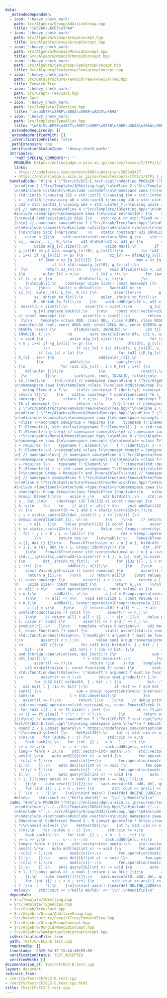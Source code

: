 ```yaml
---
data:
  _extendedDependsOn:
  - icon: ':heavy_check_mark:'
    path: Src/Algebra/Group/AdditiveGroup.hpp
    title: "\u52A0\u6CD5\u7FA4"
  - icon: ':heavy_check_mark:'
    path: Src/Algebra/Group/GroupConcept.hpp
    title: Src/Algebra/Group/GroupConcept.hpp
  - icon: ':heavy_check_mark:'
    path: Src/Algebra/Monoid/MonoidConcept.hpp
    title: Src/Algebra/Monoid/MonoidConcept.hpp
  - icon: ':heavy_check_mark:'
    path: Src/Algebra/Semigroup/SemigroupConcept.hpp
    title: Src/Algebra/Semigroup/SemigroupConcept.hpp
  - icon: ':heavy_check_mark:'
    path: Src/DataStructure/FenwickTree/FenwickTree.hpp
    title: Fenwick Tree
  - icon: ':heavy_check_mark:'
    path: Src/Graph/Tree/Sack.hpp
    title: Sack
  - icon: ':heavy_check_mark:'
    path: Src/Template/IOSetting.hpp
    title: "io\u307E\u308F\u308A\u306E\u8A2D\u5B9A"
  - icon: ':heavy_check_mark:'
    path: Src/Template/TypeAlias.hpp
    title: "\u6A19\u6E96\u30C7\u30FC\u30BF\u578B\u306E\u30A8\u30A4\u30EA\u30A2\u30B9"
  _extendedRequiredBy: []
  _extendedVerifiedWith: []
  _isVerificationFailed: false
  _pathExtension: cpp
  _verificationStatusIcon: ':heavy_check_mark:'
  attributes:
    '*NOT_SPECIAL_COMMENTS*': ''
    PROBLEM: https://onlinejudge.u-aizu.ac.jp/courses/lesson/2/ITP1/1/ITP1_1_A
    links:
    - https://codeforces.com/contest/600/submission/280543477
    - https://onlinejudge.u-aizu.ac.jp/courses/lesson/2/ITP1/1/ITP1_1_A
  bundledCode: "#line 1 \"Test/CF/EC2-E.test.cpp\"\n#define PROBLEM \"https://onlinejudge.u-aizu.ac.jp/courses/lesson/2/ITP1/1/ITP1_1_A\"\
    \n\n#line 2 \"Src/Template/IOSetting.hpp\"\n\n#line 2 \"Src/Template/TypeAlias.hpp\"\
    \n\n#include <cstdint>\n#include <cstddef>\n\nnamespace zawa {\n\nusing i16 =\
    \ std::int16_t;\nusing i32 = std::int32_t;\nusing i64 = std::int64_t;\nusing i128\
    \ = __int128_t;\n\nusing u8 = std::uint8_t;\nusing u16 = std::uint16_t;\nusing\
    \ u32 = std::uint32_t;\nusing u64 = std::uint64_t;\n\nusing usize = std::size_t;\n\
    \n} // namespace zawa\n#line 4 \"Src/Template/IOSetting.hpp\"\n\n#include <iostream>\n\
    #include <iomanip>\n\nnamespace zawa {\n\nvoid SetFastIO() {\n    std::cin.tie(nullptr)->sync_with_stdio(false);\n\
    }\n\nvoid SetPrecision(u32 dig) {\n    std::cout << std::fixed << std::setprecision(dig);\n\
    }\n\n} // namespace zawa\n#line 2 \"Src/Graph/Tree/Sack.hpp\"\n\n#line 4 \"Src/Graph/Tree/Sack.hpp\"\
    \n\n#include <cassert>\n#include <utility>\n#include <vector>\n\nnamespace zawa\
    \ {\n\nclass Sack {\nprivate:    \n    static constexpr u32 INVALID{static_cast<u32>(-1)};\n\
    \    usize n_{};\n    std::vector<std::vector<u32>> g_;\n    std::vector<u32>\
    \ sz_, euler_, L_, R_;\n\n    u32 dfsHLD(u32 v, u32 p) {\n        sz_[v] = 1;\n\
    \        usize m{g_[v].size()};\n        usize max{};\n        if (m > 1u and\
    \ g_[v][0] == p) std::swap(g_[v][0], g_[v][1]);\n        for (u32 i{} ; i < m\
    \ ; i++) if (g_[v][i] != p) {\n            sz_[v] += dfsHLD(g_[v][i], v);\n  \
    \          if (max < sz_[g_[v][i]]) {\n                max = sz_[g_[v][i]];\n\
    \                if (i) std::swap(g_[v][0], g_[v][i]);\n            }\n      \
    \  }\n        return sz_[v];\n    }\n\n    void dfsEuler(u32 v, u32 p, u32& t)\
    \ {\n        euler_[t] = v;\n        L_[v] = t++;\n        for (auto x : g_[v])\
    \ if (x != p) {\n            dfsEuler(x, v, t);\n        }\n        R_[v] = t;\n\
    \    }\n\npublic:\n    constexpr usize size() const noexcept {\n        return\
    \ n_;\n    }\n\n    Sack() = default;\n    Sack(u32 n) \n        : n_{n}, g_(n),\
    \ sz_(n), euler_(n), L_(n), R_(n) {\n        assert(n);\n        g_.shrink_to_fit();\n\
    \        sz_.shrink_to_fit();\n        euler_.shrink_to_fit();\n        L_.shrink_to_fit();\n\
    \        R_.shrink_to_fit();\n    }\n    void addEdge(u32 u, u32 v) {\n      \
    \  assert(u < size());\n        assert(v < size());\n        g_[u].emplace_back(v);\n\
    \        g_[v].emplace_back(u);\n    }\n\n    const std::vector<u32>& operator[](u32\
    \ v) const noexcept {\n        assert(v < size());\n        return g_[v];\n  \
    \  }\n\n    template <class ADD, class DEL, class QUERY, class RESET>\n    u32\
    \ execute(u32 root, const ADD& add, const DEL& del, const QUERY& query, const\
    \ RESET& reset) {\n        dfsHLD(root, INVALID);\n        u32 t{};\n        dfsEuler(root,\
    \ INVALID, t);\n        \n        auto sack{[&](auto dfs, u32 v, u32 p, bool keep)\
    \ -> void {\n            usize m{g_[v].size()};\n            for (u32 i{1} ; i\
    \ < m ; i++) if (g_[v][i] != p) {\n                dfs(dfs, g_[v][i], v, false);\n\
    \            }\n            if (sz_[v] > 1u) dfs(dfs, g_[v][0], v, true);\n  \
    \          if (sz_[v] > 1u) {\n                for (u32 i{R_[g_[v][0]]} ; i <\
    \ R_[v] ; i++) {\n                    add(euler_[i]);\n                }\n   \
    \         }\n            add(v);\n            query(v);\n            if (!keep)\
    \ {\n                for (u32 i{L_[v]} ; i < R_[v] ; i++) {\n                \
    \    del(euler_[i]);\n                }\n                reset();\n          \
    \  }\n        }};\n        sack(sack, root, INVALID, false);\n\n        return\
    \ sz_[root];\n    }\n};\n\n} // namespace zawa\n#line 2 \"Src/Algebra/Group/AdditiveGroup.hpp\"\
    \n\nnamespace zawa {\n\ntemplate <class T>\nclass AdditiveGroup {\npublic:\n \
    \   using Element = T;\n    static constexpr T identity() noexcept {\n       \
    \ return T{};\n    }\n    static constexpr T operation(const T& l, const T& r)\
    \ noexcept {\n        return l + r;\n    }\n    static constexpr T inverse(const\
    \ T& v) noexcept {\n        return -v;\n    }\n};\n\n} // namespace zawa\n#line\
    \ 2 \"Src/DataStructure/FenwickTree/FenwickTree.hpp\"\n\n#line 2 \"Src/Algebra/Group/GroupConcept.hpp\"\
    \n\n#line 2 \"Src/Algebra/Monoid/MonoidConcept.hpp\"\n\n#line 2 \"Src/Algebra/Semigroup/SemigroupConcept.hpp\"\
    \n\n#include <concepts>\n\nnamespace zawa {\n\nnamespace concepts {\n\ntemplate\
    \ <class T>\nconcept Semigroup = requires {\n    typename T::Element;\n    { T::operation(std::declval<typename\
    \ T::Element>(), std::declval<typename T::Element>()) } -> std::same_as<typename\
    \ T::Element>;\n};\n\n} // namespace concepts\n\n} // namespace zawa\n#line 4\
    \ \"Src/Algebra/Monoid/MonoidConcept.hpp\"\n\n#line 6 \"Src/Algebra/Monoid/MonoidConcept.hpp\"\
    \n\nnamespace zawa {\n\nnamespace concepts {\n\ntemplate <class T>\nconcept Identitiable\
    \ = requires {\n    typename T::Element;\n    { T::identity() } -> std::same_as<typename\
    \ T::Element>;\n};\n\ntemplate <class T>\nconcept Monoid = Semigroup<T> and Identitiable<T>;\n\
    \n} // namespace\n\n} // namespace zawa\n#line 4 \"Src/Algebra/Group/GroupConcept.hpp\"\
    \n\nnamespace zawa {\n\nnamespace concepts {\n\ntemplate <class T>\nconcept Inversible\
    \ = requires {\n    typename T::Element;\n    { T::inverse(std::declval<typename\
    \ T::Element>()) } -> std::same_as<typename T::Element>;\n};\n\ntemplate <class\
    \ T>\nconcept Group = Monoid<T> and Inversible<T>;\n\n} // namespace Concept\n\
    \n} // namespace zawa\n#line 5 \"Src/DataStructure/FenwickTree/FenwickTree.hpp\"\
    \n\n#line 8 \"Src/DataStructure/FenwickTree/FenwickTree.hpp\"\n#include <ostream>\n\
    #include <functional>\n#include <type_traits>\n\nnamespace zawa {\n\ntemplate\
    \ <concepts::Group Group>\nclass FenwickTree {\nprivate:\n    using Value = typename\
    \ Group::Element;\n\n    usize n_;\n    u32 bitWidth_;\n    std::vector<Value>\
    \ a_, dat_;\n\n    constexpr i32 lsb(i32 x) const noexcept {\n        return x\
    \ & -x;\n    }\n    \n    // a[i] <- a[i] + v\n    void addDat(i32 i, const Value&\
    \ v) {\n        assert(0 <= i and i < static_cast<i32>(n_));\n        for ( i++\
    \ ; i < static_cast<i32>(dat_.size()) ; i += lsb(i)) {\n            dat_[i] =\
    \ Group::operation(dat_[i], v);\n        }\n    }\n\n    // return a[0] + a[1]\
    \ + .. + a[i - 1]\n    Value product(i32 i) const {\n        assert(0 <= i and\
    \ i <= static_cast<i32>(n_));\n        Value res{ Group::identity() };\n     \
    \   for ( ; i > 0 ; i -= lsb(i)) {\n            res = Group::operation(res, dat_[i]);\n\
    \        }\n        return res;\n    }\n\npublic:\n    FenwickTree() : n_{}, bitWidth_{},\
    \ a_{}, dat_{} {}\n\n    FenwickTree(usize n) : n_{ n }, bitWidth_{ std::__lg(static_cast<u32>(n))\
    \ + 1 }, a_(n), dat_(n + 1, Group::identity()) {\n        dat_.shrink_to_fit();\n\
    \    }\n\n    FenwickTree(const std::vector<Value>& a) : n_{ a.size() }, bitWidth_{\
    \ std::__lg(static_cast<u32>(a.size())) + 1 }, a_(a), dat_(a.size() + 1, Group::identity())\
    \ {\n        dat_.shrink_to_fit();  \n        for (i32 i{} ; i < static_cast<i32>(n_)\
    \ ; i++) {\n            addDat(i, a[i]);\n        }\n    }\n\n    // return a[i]\n\
    \    const Value& get(usize i) const noexcept {\n        assert(i < n_);\n   \
    \     return a_[i];\n    }\n\n    // return a[i]\n    const Value& operator[](usize\
    \ i) const noexcept {\n        assert(i < n_);\n        return a_[i];\n    }\n\
    \n    usize size() const noexcept {\n        return n_;\n    }\n\n    // a[i]\
    \ <- a[i] + v\n    void operation(usize i, const Value& v) {\n        assert(i\
    \ < n_);\n        addDat(i, v);\n        a_[i] = Group::operation(a_[i], v);\n\
    \    }\n\n    // a[i] <- v\n    void set(usize i, const Value& v) {\n        assert(i\
    \ < n_);\n        addDat(i, Group::operation(Group::inverse(a_[i]), v));\n   \
    \     a_[i] = v;\n    }\n\n    // return a[0] + a[1] + ... + a[r - 1]\n    Value\
    \ prefixProduct(usize r) const {\n        assert(r <= n_);\n        return product(r);\n\
    \    }\n\n    // return a[l] + a[l + 1] ... + a[r - 1]\n    Value product(usize\
    \ l, usize r) const {\n        assert(l <= r and r <= n_);\n        return Group::operation(Group::inverse(product(l)),\
    \ product(r));\n    }\n\n    template <class Function>\n    u32 maxRight(usize\
    \ l, const Function& f) const {\n        static_assert(std::is_convertible_v<decltype(f),\
    \ std::function<bool(Value)>>, \"maxRight's argument f must be function bool(T)\"\
    );\n        assert(l < n_);\n        Value sum{ Group::inverse(product(l)) };\
    \ \n        u32 r{};\n        for (u32 bit{ bitWidth_ } ; bit ; ) {\n        \
    \    bit--;\n            u32 nxt{ r | (1u << bit) };\n            if (nxt < dat_.size()\
    \ and f(Group::operation(sum, dat_[nxt]))) {\n                sum = Group::operation(sum,\
    \ dat_[nxt]);\n                r = std::move(nxt);\n            }\n        }\n\
    \        assert(l <= r);\n        return r;\n    }\n\n    template <class Function>\n\
    \    u32 minLeft(usize r, const Function& f) const {\n        static_assert(std::is_convertible_v<decltype(f),\
    \ std::function<bool(Value)>>, \"minLeft's argument f must be function bool(T)\"\
    );\n        assert(r <= n_);\n        Value sum{ product(r) };\n        u32 l{};\n\
    \        for (u32 bit{ bitWidth_ } ; bit ; ) {\n            bit--;\n         \
    \   u32 nxt{ l | (1u << bit) };\n            if (nxt <= r and not f(Group::operation(Group::inverse(dat_[nxt]),\
    \ sum))) {\n                sum = Group::operation(Group::inverse(dat_[nxt]),\
    \ sum);\n                l = std::move(nxt);\n            }\n        }\n     \
    \   assert(l <= r);\n        return l;\n    }\n\n    // debug print\n    friend\
    \ std::ostream& operator<<(std::ostream& os, const FenwickTree& ft) {\n      \
    \  for (u32 i{} ; i <= ft.size() ; i++) {\n            os << ft.prefixProduct(i)\
    \ << (i == ft.size() ? \"\" : \" \");\n        }\n        return os;\n    }\n\
    };\n\n\n} // namespace zawa\n#line 7 \"Test/CF/EC2-E.test.cpp\"\n\n#line 10 \"\
    Test/CF/EC2-E.test.cpp\"\n\nusing namespace zawa;\n\n/*\n * Educational Codeforces\
    \ Round 2 - E Lomsat general\n * https://codeforces.com/contest/600/submission/280543477\n\
    \ */\n\nvoid solve() {\n    SetFastIO();\n    int n; std::cin >> n;\n    std::vector<int>\
    \ c(n);\n    for (auto& x : c) {\n        std::cin >> x;\n        x--;\n    }\n\
    \    Sack sack(n);\n    for (int _{} ; _ < n - 1 ; _++) {\n        int u, v; std::cin\
    \ >> u >> v;\n        u--; v--;\n        sack.addEdge(u, v);\n    }\n\n    FenwickTree<AdditiveGroup<long\
    \ long>> fen(n + 1);\n    std::vector<int> num(n);\n    std::vector<long long>\
    \ ans(n);\n\n    auto add{[&](int v) -> void {\n        fen.operation(num[c[v]],\
    \ -(c[v] + 1));\n        num[c[v]]++;\n        fen.operation(num[c[v]], c[v] +\
    \ 1);\n    }};\n    auto del{[&](int v) -> void {\n        fen.operation(num[c[v]],\
    \ -(c[v] + 1));\n        num[c[v]]--;\n        fen.operation(num[c[v]], c[v] +\
    \ 1);\n    }};\n    auto query{[&](int v) -> void {\n        auto it{fen.minLeft(n\
    \ + 1, [](const auto& x) -> bool { return x == 0LL; })};\n        ans[v] = fen[it];\n\
    \    }};\n    auto reset{[](){}};\n    sack.execute(0, add, del, query, reset);\n\
    \    for (int i{} ; i < n ; i++) {\n        std::cout << ans[i] << (i + 1 == n\
    \ ? '\\n' : ' ');\n    }\n}\n\nint main() {\n#ifdef ONLINE_JUDGE\n    solve();\n\
    #else\n    std::cout << \"Hello World\" << '\\n';\n#endif\n}\n"
  code: "#define PROBLEM \"https://onlinejudge.u-aizu.ac.jp/courses/lesson/2/ITP1/1/ITP1_1_A\"\
    \n\n#include \"../../Src/Template/IOSetting.hpp\"\n#include \"../../Src/Graph/Tree/Sack.hpp\"\
    \n#include \"../../Src/Algebra/Group/AdditiveGroup.hpp\"\n#include \"../../Src/DataStructure/FenwickTree/FenwickTree.hpp\"\
    \n\n#include <iostream>\n#include <vector>\n\nusing namespace zawa;\n\n/*\n *\
    \ Educational Codeforces Round 2 - E Lomsat general\n * https://codeforces.com/contest/600/submission/280543477\n\
    \ */\n\nvoid solve() {\n    SetFastIO();\n    int n; std::cin >> n;\n    std::vector<int>\
    \ c(n);\n    for (auto& x : c) {\n        std::cin >> x;\n        x--;\n    }\n\
    \    Sack sack(n);\n    for (int _{} ; _ < n - 1 ; _++) {\n        int u, v; std::cin\
    \ >> u >> v;\n        u--; v--;\n        sack.addEdge(u, v);\n    }\n\n    FenwickTree<AdditiveGroup<long\
    \ long>> fen(n + 1);\n    std::vector<int> num(n);\n    std::vector<long long>\
    \ ans(n);\n\n    auto add{[&](int v) -> void {\n        fen.operation(num[c[v]],\
    \ -(c[v] + 1));\n        num[c[v]]++;\n        fen.operation(num[c[v]], c[v] +\
    \ 1);\n    }};\n    auto del{[&](int v) -> void {\n        fen.operation(num[c[v]],\
    \ -(c[v] + 1));\n        num[c[v]]--;\n        fen.operation(num[c[v]], c[v] +\
    \ 1);\n    }};\n    auto query{[&](int v) -> void {\n        auto it{fen.minLeft(n\
    \ + 1, [](const auto& x) -> bool { return x == 0LL; })};\n        ans[v] = fen[it];\n\
    \    }};\n    auto reset{[](){}};\n    sack.execute(0, add, del, query, reset);\n\
    \    for (int i{} ; i < n ; i++) {\n        std::cout << ans[i] << (i + 1 == n\
    \ ? '\\n' : ' ');\n    }\n}\n\nint main() {\n#ifdef ONLINE_JUDGE\n    solve();\n\
    #else\n    std::cout << \"Hello World\" << '\\n';\n#endif\n}\n"
  dependsOn:
  - Src/Template/IOSetting.hpp
  - Src/Template/TypeAlias.hpp
  - Src/Graph/Tree/Sack.hpp
  - Src/Algebra/Group/AdditiveGroup.hpp
  - Src/DataStructure/FenwickTree/FenwickTree.hpp
  - Src/Algebra/Group/GroupConcept.hpp
  - Src/Algebra/Monoid/MonoidConcept.hpp
  - Src/Algebra/Semigroup/SemigroupConcept.hpp
  isVerificationFile: true
  path: Test/CF/EC2-E.test.cpp
  requiredBy: []
  timestamp: '2025-04-17 19:44:48+09:00'
  verificationStatus: TEST_ACCEPTED
  verifiedWith: []
documentation_of: Test/CF/EC2-E.test.cpp
layout: document
redirect_from:
- /verify/Test/CF/EC2-E.test.cpp
- /verify/Test/CF/EC2-E.test.cpp.html
title: Test/CF/EC2-E.test.cpp
---
```

